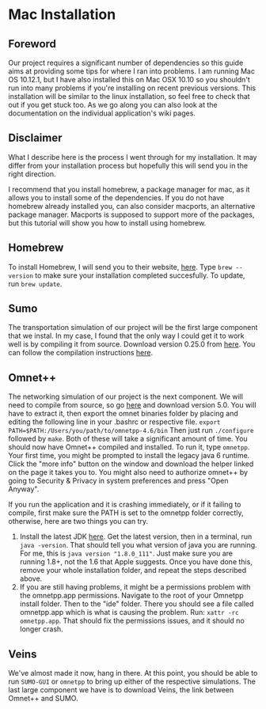 # Mac Installation

## Foreword
Our project requires a significant number of dependencies so this guide aims at providing some tips for where I ran into problems. I am running Mac OS 10.12.1, but I have also installed this on Mac OSX 10.10 so you shouldn't run into many problems if you're installing on recent previous versions. This installation will be similar to the linux installation, so feel free to check that out if you get stuck too. As we go along you can also look at the documentation on the individual application's wiki pages.

## Disclaimer
What I describe here is the process I went through for my installation. It may differ from your installation process but hopefully this will send you in the right direction.

I recommend that you install homebrew, a package manager for mac, as it allows you to install some of the dependencies. If you do not have homebrew already installed you, can also consider macports, an alternative package manager. Macports is supposed to support more of the packages, but this tutorial will show you how to install using homebrew.

## Homebrew
To install Homebrew, I will send you to their website, [here](http://brew.sh). Type `brew --version` to make sure your installation completed succesfully. To update, run `brew update`.

## Sumo
The transportation simulation of our project will be the first large component that we instal. In my case, I found that the only way I could get it to work well is by compiling it from source. Download version 0.25.0 from [here](https://sourceforge.net/projects/sumo/files/sumo/version%200.25.0/sumo-src-0.25.0.zip/download). You can follow the compilation instructions [here](http://sumo.dlr.de/wiki/Installing/MacOS_Build_w_Homebrew).

## Omnet++
The networking simulation of our project is the next component. We will need to compile from source, so go [here](https://omnetpp.org/component/jdownloads/download/32-release-older-versions/2290-omnet-4-6-source-ide-tgz) and download version 5.0. You will have to extract it, then export the omnet binaries folder by placing and editing the following line in your .bashrc or respective file.
`export PATH=$PATH:/Users/you/path/to/omnetpp-4.6/bin`
Then just run `./configure` followed by `make`. Both of these will take a significant amount of time.
You should now have Omnet++ compiled and installed. To run it, type `omnetpp`. Your first time, you might be prompted to install the legacy java 6 runtime. Click the "more info" button on the window and download the helper linked on the page it takes you to. You might also need to authorize omnet++ by going to Security & Privacy in system preferences and press "Open Anyway".

If you run the application and it is crashing immediately, or if it failing to compile, first make sure the PATH is set to the omnetpp folder correctly, otherwise, here are two things you can try.
1. Install the latest JDK [here](http://www.oracle.com/technetwork/java/javase/downloads/jdk8-downloads-2133151.html). Get the latest version, then in a terminal, run `java -version`. That should tell you what version of java you are running. For me, this is `java version "1.8.0_111"`. Just make sure you are running 1.8+, not the 1.6 that Apple suggests. Once you have done this, remove your whole installation folder, and repeat the steps described above.
2. If you are still having problems, it might be a permissions problem with the omnetpp.app permissions. Navigate to the root of your Omnetpp install folder. Then to the "ide" folder. There you should see a file called omnetpp.app which is what is causing the problem. Run: `xattr -rc omnetpp.app`. That should fix the permissions issues, and it should no longer crash.

## Veins
We've almost made it now, hang in there. At this point, you should be able to run `SUMO-GUI` or `omnetpp` to bring up either of the respective simulations. The last large component we have is to download Veins, the link between Omnet++ and SUMO.
